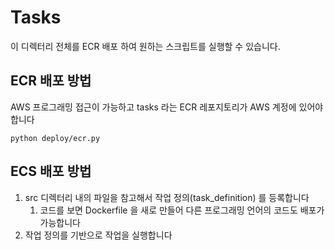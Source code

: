 # Tasks

이 디렉터리 전체를 ECR 배포 하여 원하는 스크립트를 실행할 수 있습니다.

## ECR 배포 방법
AWS 프로그래밍 접근이 가능하고 tasks 라는 ECR 레포지토리가 AWS 계정에 있어야 합니다

```
python deploy/ecr.py
```

## ECS 배포 방법

1. src 디렉터리 내의 파일을 참고해서 작업 정의(task_definition) 를 등록합니다
   1. 코드를 보면 Dockerfile 을 새로 만들어 다른 프로그래밍 언어의 코드도 배포가 가능합니다
2. 작업 정의를 기반으로 작업을 실행합니다
